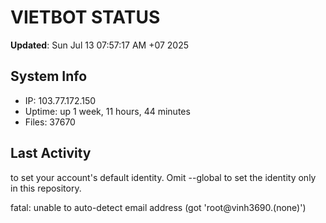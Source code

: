 # VIETBOT STATUS
**Updated**: Sun Jul 13 07:57:17 AM +07 2025

## System Info
- IP: 103.77.172.150
- Uptime: up 1 week, 11 hours, 44 minutes
- Files: 37670

## Last Activity

to set your account's default identity.
Omit --global to set the identity only in this repository.

fatal: unable to auto-detect email address (got 'root@vinh3690.(none)')

